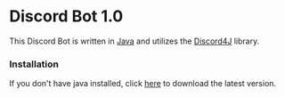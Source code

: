 # Discord Bot 1.0 

This Discord Bot is written in [Java](https://www.jetbrains.com/idea/) and utilizes the [Discord4J](https://github.com/austinv11/Discord4J) library.

### Installation

If you don't have java installed, click [here](https://java.com/en/download/) to download the latest version.
